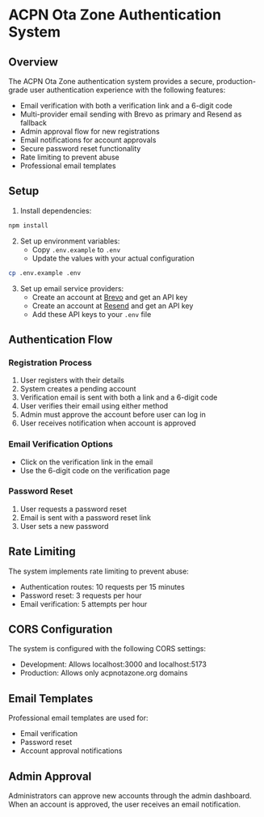 # ACPN Ota Zone Authentication System

## Overview

The ACPN Ota Zone authentication system provides a secure, production-grade user authentication experience with the following features:

- Email verification with both a verification link and a 6-digit code
- Multi-provider email sending with Brevo as primary and Resend as fallback
- Admin approval flow for new registrations
- Email notifications for account approvals
- Secure password reset functionality
- Rate limiting to prevent abuse
- Professional email templates

## Setup

1. Install dependencies:

```bash
npm install
```

2. Set up environment variables:
   - Copy `.env.example` to `.env`
   - Update the values with your actual configuration

```bash
cp .env.example .env
```

3. Set up email service providers:
   - Create an account at [Brevo](https://www.brevo.com/) and get an API key
   - Create an account at [Resend](https://resend.com/) and get an API key
   - Add these API keys to your `.env` file

## Authentication Flow

### Registration Process

1. User registers with their details
2. System creates a pending account
3. Verification email is sent with both a link and a 6-digit code
4. User verifies their email using either method
5. Admin must approve the account before user can log in
6. User receives notification when account is approved

### Email Verification Options

- Click on the verification link in the email
- Use the 6-digit code on the verification page

### Password Reset

1. User requests a password reset
2. Email is sent with a password reset link
3. User sets a new password

## Rate Limiting

The system implements rate limiting to prevent abuse:

- Authentication routes: 10 requests per 15 minutes
- Password reset: 3 requests per hour
- Email verification: 5 attempts per hour

## CORS Configuration

The system is configured with the following CORS settings:

- Development: Allows localhost:3000 and localhost:5173
- Production: Allows only acpnotazone.org domains

## Email Templates

Professional email templates are used for:

- Email verification
- Password reset
- Account approval notifications

## Admin Approval

Administrators can approve new accounts through the admin dashboard.
When an account is approved, the user receives an email notification.
